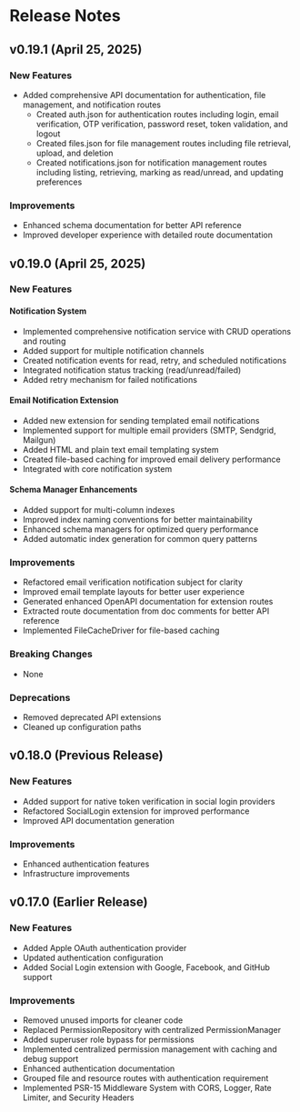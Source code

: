 # Release Notes

## v0.19.1 (April 25, 2025)

### New Features
- Added comprehensive API documentation for authentication, file management, and notification routes
  - Created auth.json for authentication routes including login, email verification, OTP verification, password reset, token validation, and logout
  - Created files.json for file management routes including file retrieval, upload, and deletion
  - Created notifications.json for notification management routes including listing, retrieving, marking as read/unread, and updating preferences

### Improvements
- Enhanced schema documentation for better API reference
- Improved developer experience with detailed route documentation

## v0.19.0 (April 25, 2025)

### New Features

#### Notification System
- Implemented comprehensive notification service with CRUD operations and routing
- Added support for multiple notification channels
- Created notification events for read, retry, and scheduled notifications
- Integrated notification status tracking (read/unread/failed)
- Added retry mechanism for failed notifications

#### Email Notification Extension
- Added new extension for sending templated email notifications
- Implemented support for multiple email providers (SMTP, Sendgrid, Mailgun)
- Added HTML and plain text email templating system
- Created file-based caching for improved email delivery performance
- Integrated with core notification system

#### Schema Manager Enhancements
- Added support for multi-column indexes
- Improved index naming conventions for better maintainability
- Enhanced schema managers for optimized query performance
- Added automatic index generation for common query patterns

### Improvements
- Refactored email verification notification subject for clarity
- Improved email template layouts for better user experience
- Generated enhanced OpenAPI documentation for extension routes
- Extracted route documentation from doc comments for better API reference
- Implemented FileCacheDriver for file-based caching

### Breaking Changes
- None

### Deprecations
- Removed deprecated API extensions
- Cleaned up configuration paths

## v0.18.0 (Previous Release)

### New Features
- Added support for native token verification in social login providers
- Refactored SocialLogin extension for improved performance
- Improved API documentation generation

### Improvements
- Enhanced authentication features
- Infrastructure improvements

## v0.17.0 (Earlier Release)

### New Features
- Added Apple OAuth authentication provider
- Updated authentication configuration
- Added Social Login extension with Google, Facebook, and GitHub support

### Improvements
- Removed unused imports for cleaner code
- Replaced PermissionRepository with centralized PermissionManager
- Added superuser role bypass for permissions
- Implemented centralized permission management with caching and debug support
- Enhanced authentication documentation
- Grouped file and resource routes with authentication requirement
- Implemented PSR-15 Middleware System with CORS, Logger, Rate Limiter, and Security Headers